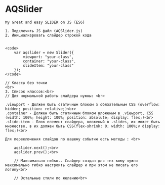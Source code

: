 # AQSlider
    My Great and easy SLIDER on JS (ES6)
    
    1. Подключить JS файл (AQSlider.js)
    2. Инициализровать слайдер строкой кода
    
    
    <code>
        var aqslider = new Slider({
            viewport: "your-class",
            container: "your-class",
            slideItem: "your-class"
        });
    </code>
        
    // Классы без точки
    <br>
    3. Список классов:<br>
    // Для нормальной работы слайдера нужны: <br>
    
    .viewport - Должен быть статичным блоком з обязательным CSS (overflow: hidden; position: relative;)<br>
    .container - Должен быть статичным блоком вложеным в .viewport, CSS (width: 100%; height: 100%; position: absolute; display: flex;)<br>
    .slide-item - Блок елемент слайдера, вложеный в .slides, их может быть множество, в их должен быть CSS(flex-shrink: 0; width: 100%;v display: flex;)<br>
    
    Для переключения слайдов по вашему событию есть методы : <br>
    
        aqslider.next();<br>
        aqslider.prev();<br>
        
        // Максимально гибко.. Слайдер создан для тех кому нужно максимально гибко настроить слайдер и при этом не писать его логику<br>
        
        // Остальные стили по желанию<br>
   
